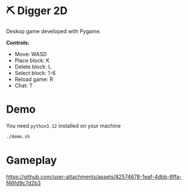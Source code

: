 # ⛏️ Digger 2D

Deskop game developed with Pygame.

**Controls:**

- Move: WASD
- Place block: K
- Delete block: L
- Select block: 1-6
- Reload game: R
- Chat: T

# Demo

You need `python3.12` installed on your machine

```bash
./demo.sh
```

# Gameplay



https://github.com/user-attachments/assets/82574678-1eaf-4dbb-8ffa-f46fd9c7d2b3

